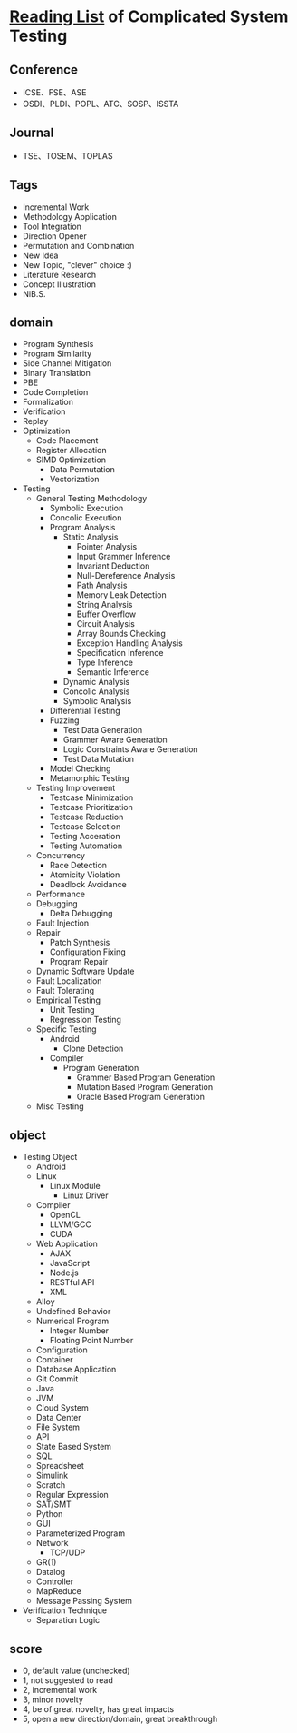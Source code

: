 # [Reading List](docs/ReadingList.md) of Complicated System Testing

## Conference
* ICSE、FSE、ASE
* OSDI、PLDI、POPL、ATC、SOSP、ISSTA

## Journal
* TSE、TOSEM、TOPLAS

## Tags
* Incremental Work
* Methodology Application
* Tool Integration
* Direction Opener
* Permutation and Combination
* New Idea
* New Topic, "clever" choice :)
* Literature Research
* Concept Illustration
* NiB.S.

## domain
* Program Synthesis
* Program Similarity
* Side Channel Mitigation
* Binary Translation
* PBE
* Code Completion
* Formalization
* Verification
* Replay
* Optimization
  - Code Placement
  - Register Allocation
  - SIMD Optimization
    + Data Permutation
    + Vectorization
* Testing
  - General Testing Methodology
    + Symbolic Execution
    + Concolic Execution
    + Program Analysis
      * Static Analysis
        - Pointer Analysis
        - Input Grammer Inference
        - Invariant Deduction
        - Null-Dereference Analysis
        - Path Analysis
        - Memory Leak Detection
        - String Analysis
        - Buffer Overflow
        - Circuit Analysis
        - Array Bounds Checking
        - Exception Handling Analysis
        - Specification Inference
        - Type Inference
        - Semantic Inference
      * Dynamic Analysis
      * Concolic Analysis
      * Symbolic Analysis
    + Differential Testing
    + Fuzzing
      * Test Data Generation
      * Grammer Aware Generation
      * Logic Constraints Aware Generation
      * Test Data Mutation
    + Model Checking
    + Metamorphic Testing
  - Testing Improvement
    + Testcase Minimization
    + Testcase Prioritization
    + Testcase Reduction
    + Testcase Selection
    + Testing Acceration
    + Testing Automation
  - Concurrency
    + Race Detection
    + Atomicity Violation
    + Deadlock Avoidance
  - Performance
  - Debugging
    + Delta Debugging
  - Fault Injection
  - Repair
    + Patch Synthesis
    + Configuration Fixing
    + Program Repair
  - Dynamic Software Update
  - Fault Localization
  - Fault Tolerating
  - Empirical Testing
    + Unit Testing
    + Regression Testing
  - Specific Testing
    + Android
      * Clone Detection
    + Compiler
      * Program Generation
        - Grammer Based Program Generation
        - Mutation Based Program Generation
        - Oracle Based Program Generation
  - Misc Testing

## object
- Testing Object
  + Android
  + Linux
    * Linux Module
      - Linux Driver
  + Compiler
    * OpenCL
    * LLVM/GCC
    * CUDA
  + Web Application
    * AJAX
    * JavaScript
    * Node.js
    * RESTful API
    * XML
  + Alloy
  + Undefined Behavior
  + Numerical Program
    * Integer Number
    * Floating Point Number
  + Configuration
  + Container
  + Database Application
  + Git Commit
  + Java
  + JVM
  + Cloud System
  + Data Center
  + File System
  + API
  + State Based System
  + SQL
  + Spreadsheet
  + Simulink
  + Scratch
  + Regular Expression
  + SAT/SMT
  + Python
  + GUI
  + Parameterized Program
  + Network
    * TCP/UDP
  + GR(1)
  + Datalog
  + Controller
  + MapReduce
  + Message Passing System
- Verification Technique
  + Separation Logic

## score
* 0, default value (unchecked)
* 1, not suggested to read
* 2, incremental work
* 3, minor novelty
* 4, be of great novelty, has great impacts
* 5, open a new direction/domain, great breakthrough
